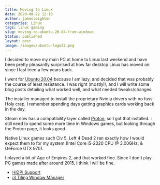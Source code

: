```yaml
---
title: Moving to Linux
date: 2020-08-22 12:10
author: jamesleighton
categories: Linux
tags: linux gaming
slug: moving-to-ubuntu-20-04-from-windows
Status: published
layout: post
image: /images/ubuntu-logo32.png
---
```


I decided to move my main PC at home to Linux last weekend and have been pretty pleasantly surprised at how far desktop Linux has moved on since I last tried a few years back.  

I went for [Ubuntu 20.04][4] because I am lazy, and decided that was probably the course of least resistance. I was right (mostly!), and I will write some blog posts detailing what worked well, and what needed tweaks/changes.

The installer managed to install the proprietary Nvidia drivers with no fuss. Holy crap, I remember spending days getting graphics cards working back in the day.

Steam now has a compatibility layer called [Proton][2], so I got that installed. I still need to spend some more time in Windows games, but looking through the Proton page, it looks good.

Native Linux games such Civ 5, Left 4 Dead 2 ran exactly how I would expect them to for my system (Intel Core i5-2320 CPU @ 3.00GHz, & GeForce GTX 970).

I played a bit of Age of Empires 2, and that worked fine. Since I don't play PC games made after around 2015, I think I will be fine.

* [HiDPI Support][1]
* [i3 Tiling Window Manager][3]

[1]:https://dougie.io/linux/hidpi-retina-i3wm/
[2]:https://www.protondb.com/
[3]:https://www.maketecheasier.com/install-use-i3-window-manager-ubuntu/
[4]:https://ubuntu.com/
